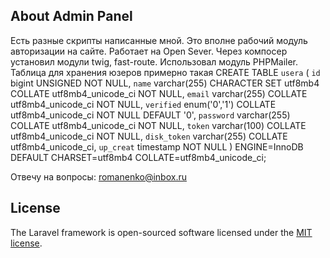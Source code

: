 ## About Admin Panel
Есть разные скрипты написанные мной.
Это вполне рабочий модуль авторизации на сайте. Работает на Open Sever. Через компосер установил модули  twig, fast-route. 
Использовал модуль PHPMailer.
Таблица 
для хранения юзеров примерно такая
CREATE TABLE `usera` (
  `id` bigint UNSIGNED NOT NULL,
  `name` varchar(255) CHARACTER SET utf8mb4 COLLATE utf8mb4_unicode_ci NOT NULL,
  `email` varchar(255) COLLATE utf8mb4_unicode_ci NOT NULL,
  `verified` enum('0','1') COLLATE utf8mb4_unicode_ci NOT NULL DEFAULT '0',
  `password` varchar(255) COLLATE utf8mb4_unicode_ci NOT NULL,
  `token` varchar(100) COLLATE utf8mb4_unicode_ci NOT NULL,
  `disk_token` varchar(255) COLLATE utf8mb4_unicode_ci,
  `up_creat` timestamp NOT NULL
) ENGINE=InnoDB DEFAULT CHARSET=utf8mb4 COLLATE=utf8mb4_unicode_ci;

Отвечу на вопросы: romanenko@inbox.ru

## License

The Laravel framework is open-sourced software licensed under the [MIT license](https://opensource.org/licenses/MIT).
